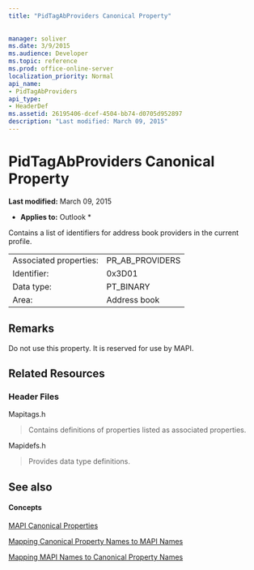 ```yaml
---
title: "PidTagAbProviders Canonical Property"
 
 
manager: soliver
ms.date: 3/9/2015
ms.audience: Developer
ms.topic: reference
ms.prod: office-online-server
localization_priority: Normal
api_name:
- PidTagAbProviders
api_type:
- HeaderDef
ms.assetid: 26195406-dcef-4504-bb74-d0705d952897
description: "Last modified: March 09, 2015"
---
```


# PidTagAbProviders Canonical Property

 **Last modified:** March 09, 2015 
  
 * **Applies to:** Outlook * 
  
Contains a list of identifiers for address book providers in the current profile. 
  
|||
|:-----|:-----|
|Associated properties:  <br/> |PR_AB_PROVIDERS  <br/> |
|Identifier:  <br/> |0x3D01  <br/> |
|Data type:  <br/> |PT_BINARY  <br/> |
|Area:  <br/> |Address book  <br/> |
   
## Remarks

Do not use this property. It is reserved for use by MAPI.
  
## Related Resources

### Header Files

Mapitags.h
  
> Contains definitions of properties listed as associated properties.
    
Mapidefs.h
  
> Provides data type definitions.
    
## See also

#### Concepts

[MAPI Canonical Properties](mapi-canonical-properties.md)
  
[Mapping Canonical Property Names to MAPI Names](mapping-canonical-property-names-to-mapi-names.md)
  
[Mapping MAPI Names to Canonical Property Names](mapping-mapi-names-to-canonical-property-names.md)

